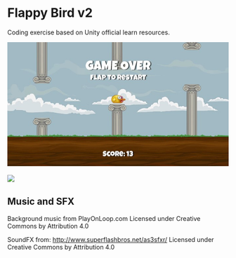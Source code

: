 # Flappy Bird v2
Coding exercise based on Unity official learn resources.

<img src="demo/FlappyBird.jpg" width="600">
<br><br>
<img src="demo/FlappyBird.gif" width="600">

## Music and SFX
Background music from PlayOnLoop.com
Licensed under Creative Commons by Attribution 4.0

SoundFX from: http://www.superflashbros.net/as3sfxr/
Licensed under Creative Commons by Attribution 4.0
